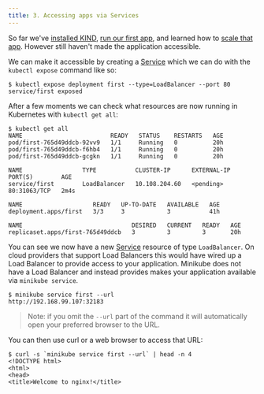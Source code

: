 ```yaml
---
title: 3. Accessing apps via Services
---
```


So far we've [installed KIND](/getting-started), [run our first app](/getting-started/1), and learned how to [scale that app](/getting-started/2). However still haven't made the application accessible.

We can make it accessible by creating a [Service](/glossary/#service) which we can do with the `kubectl expose` command like so:

```console
$ kubectl expose deployment first --type=LoadBalancer --port 80
service/first exposed
```

After a few moments we can check what resources are now running in Kubernetes with `kubectl get all`:

```console
$ kubectl get all
NAME                         READY   STATUS    RESTARTS   AGE
pod/first-765d49ddcb-92vv9   1/1     Running   0          20h
pod/first-765d49ddcb-f6hb4   1/1     Running   0          20h
pod/first-765d49ddcb-gcgkn   1/1     Running   0          20h

NAME                 TYPE           CLUSTER-IP      EXTERNAL-IP   PORT(S)        AGE
service/first        LoadBalancer   10.108.204.60   <pending>     80:31063/TCP   2m4s

NAME                    READY   UP-TO-DATE   AVAILABLE   AGE
deployment.apps/first   3/3     3            3           41h

NAME                               DESIRED   CURRENT   READY   AGE
replicaset.apps/first-765d49ddcb   3         3         3       20h
```

You can see we now have a new [Service](/glossary/#service) resource of type `LoadBalancer`. On cloud providers that support Load Balancers this would have wired up a Load Balancer to provide access to your application. Minikube does not have a Load Balancer and instead provides makes your application available via `minikube service`.

```console
$ minikube service first --url
http://192.168.99.107:32183
```

> Note: if you omit the `--url` part of the command it will automatically open your preferred browser to the URL.

You can then use curl or a web browser to access that URL:

```console
$ curl -s `minikube service first --url` | head -n 4
<!DOCTYPE html>
<html>
<head>
<title>Welcome to nginx!</title>
```
